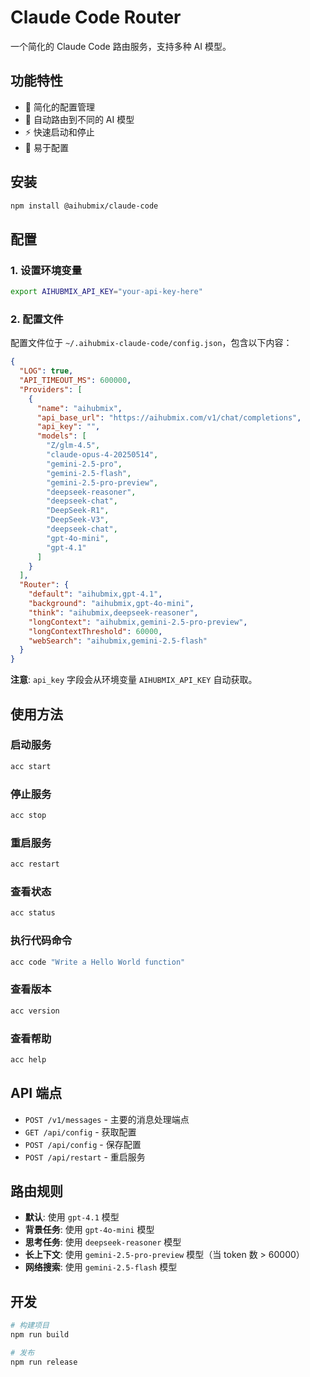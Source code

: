 # Claude Code Router

一个简化的 Claude Code 路由服务，支持多种 AI 模型。

## 功能特性

- 🚀 简化的配置管理
- 🔄 自动路由到不同的 AI 模型
- ⚡ 快速启动和停止
- 🔧 易于配置

## 安装

```bash
npm install @aihubmix/claude-code
```

## 配置

### 1. 设置环境变量

```bash
export AIHUBMIX_API_KEY="your-api-key-here"
```

### 2. 配置文件

配置文件位于 `~/.aihubmix-claude-code/config.json`，包含以下内容：

```json
{
  "LOG": true,
  "API_TIMEOUT_MS": 600000,
  "Providers": [
    {
      "name": "aihubmix",
      "api_base_url": "https://aihubmix.com/v1/chat/completions",
      "api_key": "",
      "models": [
        "Z/glm-4.5",
        "claude-opus-4-20250514",
        "gemini-2.5-pro",
        "gemini-2.5-flash",
        "gemini-2.5-pro-preview",
        "deepseek-reasoner",
        "deepseek-chat",
        "DeepSeek-R1",
        "DeepSeek-V3",
        "deepseek-chat",
        "gpt-4o-mini",
        "gpt-4.1"
      ]
    }
  ],
  "Router": {
    "default": "aihubmix,gpt-4.1",
    "background": "aihubmix,gpt-4o-mini",
    "think": "aihubmix,deepseek-reasoner",
    "longContext": "aihubmix,gemini-2.5-pro-preview",
    "longContextThreshold": 60000,
    "webSearch": "aihubmix,gemini-2.5-flash"
  }
}
```

**注意**: `api_key` 字段会从环境变量 `AIHUBMIX_API_KEY` 自动获取。

## 使用方法

### 启动服务

```bash
acc start
```

### 停止服务

```bash
acc stop
```

### 重启服务

```bash
acc restart
```

### 查看状态

```bash
acc status
```

### 执行代码命令

```bash
acc code "Write a Hello World function"
```

### 查看版本

```bash
acc version
```

### 查看帮助

```bash
acc help
```

## API 端点

- `POST /v1/messages` - 主要的消息处理端点
- `GET /api/config` - 获取配置
- `POST /api/config` - 保存配置
- `POST /api/restart` - 重启服务

## 路由规则

- **默认**: 使用 `gpt-4.1` 模型
- **背景任务**: 使用 `gpt-4o-mini` 模型
- **思考任务**: 使用 `deepseek-reasoner` 模型
- **长上下文**: 使用 `gemini-2.5-pro-preview` 模型（当 token 数 > 60000）
- **网络搜索**: 使用 `gemini-2.5-flash` 模型

## 开发

```bash
# 构建项目
npm run build

# 发布
npm run release
``` 
